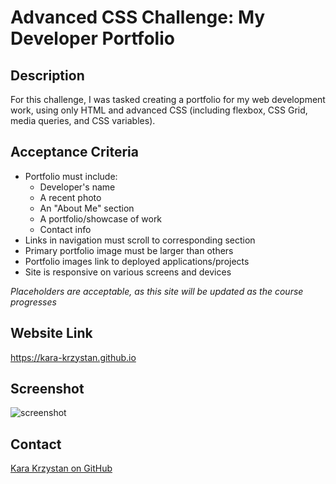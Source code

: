 # Advanced CSS Challenge: My Developer Portfolio

## Description

For this challenge, I was tasked creating a portfolio for my web development work, using only HTML and advanced CSS (including flexbox, CSS Grid, media queries, and CSS variables).

## Acceptance Criteria

* Portfolio must include:
    * Developer's name
    * A recent photo
    * An "About Me" section
    * A portfolio/showcase of work
    * Contact info
* Links in navigation must scroll to corresponding section
* Primary portfolio image must be larger than others
* Portfolio images link to deployed applications/projects
* Site is responsive on various screens and devices

*Placeholders are acceptable, as this site will be updated as the course progresses*

## Website Link

https://kara-krzystan.github.io

## Screenshot

![screenshot](https://github.com/kara-krzystan/kara-krzystan.github.io/blob/master/assets/images/Screenshot_portfolio.png)

## Contact
[Kara Krzystan on GitHub](http://github.com/kara-krzystan)
